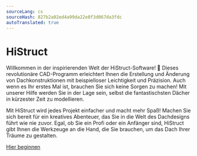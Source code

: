 ```yaml
---
sourceLang: cs
sourceHash: 827b2a02ed4a99da22e8f3d067da3fdc
autoTranslated: true
---
```


# HiStruct

Willkommen in der inspirierenden Welt der HiStruct-Software! 🚀 Dieses revolutionäre CAD-Programm erleichtert Ihnen die Erstellung und Änderung von Dachkonstruktionen mit beispielloser Leichtigkeit und Präzision. Auch wenn es Ihr erstes Mal ist, brauchen Sie sich keine Sorgen zu machen! Mit unserer Hilfe werden Sie in der Lage sein, selbst die fantastischsten Dächer in kürzester Zeit zu modellieren.

Mit HiStruct wird jedes Projekt einfacher und macht mehr Spaß! Machen Sie sich bereit für ein kreatives Abenteuer, das Sie in die Welt des Dachdesigns führt wie nie zuvor. Egal, ob Sie ein Profi oder ein Anfänger sind, HiStruct gibt Ihnen die Werkzeuge an die Hand, die Sie brauchen, um das Dach Ihrer Träume zu gestalten.

<a href="https://docs.histruct.com/de/cad/getting-started-roofs/" class="btn">
  Hier beginnen
</a>